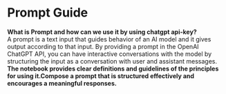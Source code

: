 # <strong> Prompt Guide </strong>
 <strong> What is Prompt and how can we use it by using chatgpt api-key? </strong>
 <br>
 A prompt is a text input that guides  behavior of an AI model and it gives output according to that input. By providing a prompt in the OpenAI ChatGPT API, you can have interactive conversations  with the model by structuring the input as a conversation with user and assistant messages.<br>
 <strong> The notebook provides clear definitions and guidelines of the principles for using it.Compose a prompt that is structured effectively and encourages a meaningful responses.
</strong><br>